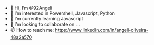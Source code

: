 - 👋 Hi, I’m @92Angeli
- 👀 I’m interested in Powershell, Javascript, Python
- 🌱 I’m currently learning Javascript
- 💞️ I’m looking to collaborate on ...
- 📫 How to reach me: https://www.linkedin.com/in/angeli-oliveira-48a2a570

<!---
92Angeli/92Angeli is a ✨ special ✨ repository because its `README.md` (this file) appears on your GitHub profile.
You can click the Preview link to take a look at your changes.
--->
